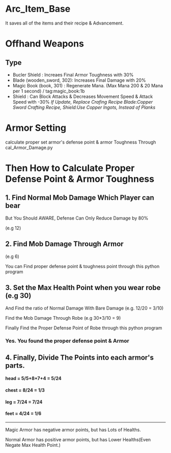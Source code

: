 # Arc_Item_Base

It saves all of the items and their recipe & Advancement.

# Offhand Weapons
## Type
- Bucler Shield : Increaes Final Armor Toughness with 30%
- Blade (wooden_sword, 302): Increases Final Damage with 20%
- Magic Book (book, 301) : Regenerate Mana. (Max Mana 200 & 20 Mana per 1 second) / tag:magic_book:1b
- Shield : Can Block Attacks & Decreases Movement Speed & Attack Speed with -30%
*If Update, Replace Crafing Recipe Blade:Copper Sword Crafting Recipe, Shield:Use Copper Ingots, Instead of Planks*

# Armor Setting
calculate proper set armor's defense point & armor Toughness Through cal_Armor_Damage.py

# Then How to Calculate Proper Defense Point & Armor Toughness
## 1. Find Normal Mob Damage Which Player can bear
But You Should AWARE, Defense Can Only Reduce Damage by 80%

(e.g 12)
## 2. Find Mob Damage Through Armor
(e.g 6)

You can Find proper defense point & toughness point through this python program
## 3. Set the Max Health Point when you wear robe (e.g 30)
And Find the ratio of Normal Damage With Bare Damage (e.g. 12/20 = 3/10)

Find the Mob Damage Through Robe (e.g 30*3/10 = 9)

Finally Find the Proper Defense Point of Robe through this python program

### **Yes. You found the proper defense point & Armor**

## 4. Finally, Divide The Points into each armor's parts.

#### head = 5/5+8+7+4 = 5/24

#### chest = 8/24 = 1/3
#### leg = 7/24 = 7/24
#### feet = 4/24 = 1/6
- - -
Magic Armor has negative armor points, but has Lots of Healths.

Normal Armor has positive armor points, but has Lower Healths(Even Negate Max Health Point.)